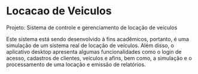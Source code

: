 # Locacao de Veiculos
 
Projeto: Sistema de controle e gerenciamento de locação de veículos

Este sistema está sendo desenvolvido à fins acadêmicos, portanto, é uma simulação de um sistema real de locação de veículos. Além disso, o aplicativo desktop apresenta algumas funcionalidades como o login de acesso, cadastros de clientes, veículos e afins, bem como, a simulação e o processamento de uma locação e emissão de relatórios.
